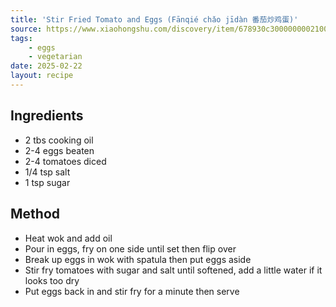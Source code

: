 ```yaml
---
title: 'Stir Fried Tomato and Eggs (Fānqié chǎo jīdàn 番茄炒鸡蛋)'
source: https://www.xiaohongshu.com/discovery/item/678930c30000000021001667?source=webshare&xhsshare=pc_web&xsec_token=ABTeQ8UCYq9BoKh4YKpE7ushTBk54IsRUR1TNA5Y1Fqws=&xsec_source=pc_share
tags:
    - eggs 
    - vegetarian
date: 2025-02-22
layout: recipe
---
```


## Ingredients
- 2 tbs cooking oil
- 2-4 eggs beaten
- 2-4 tomatoes diced
- 1/4 tsp salt
- 1 tsp sugar

## Method
- Heat wok and add oil
- Pour in eggs, fry on one side until set then flip over
- Break up eggs in wok with spatula then put eggs aside
- Stir fry tomatoes with sugar and salt until softened, add a little water if it looks too dry
- Put eggs back in and stir fry for a minute then serve